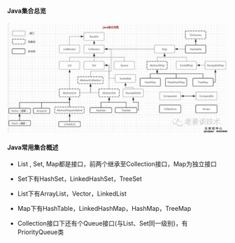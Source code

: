 #### Java集合总览

![all-collection-structure](all-collection-structure.jpg)

#### Java常用集合概述

- List , Set, Map都是接口，前两个继承至Collection接口，Map为独立接口

- Set下有HashSet，LinkedHashSet，TreeSet

- List下有ArrayList，Vector，LinkedList

- Map下有HashTable，LinkedHashMap，HashMap，TreeMap

- Collection接口下还有个Queue接口(与List、Set同一级别)，有PriorityQueue类
